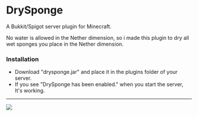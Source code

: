 # DrySponge
A Bukkit/Spigot server plugin for Minecraft.

No water is allowed in the Nether dimension, so i made this plugin to dry all wet sponges you place in the Nether dimension.

### Installation
 - Download "drysponge.jar" and place it in the plugins folder of your server.
 - If you see "DrySponge has been enabled." when you start the server, It's working.

----------
[![](http://artlinedev.com/logo.png)](http://artlinedev.com)

